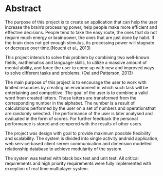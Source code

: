 # Abstract

The purpose of this project is to create an application that can help the user increase the
brain’s processing power, help people make more efficient and effective decisions. People
tend to take the easy route, the ones that do not require much energy or brainpower, the
ones that are just done by habit. If the brain does not get enough stimulus, its processing
power will stagnate or decrease over time.(Nouchi et al., 2013)

This project intends to solve this problem by combining two well-known fields, mathematics
and language-skills, to utilize a massive amount of mental ability, and force the user to come
up with new and improved ways to solve different tasks and problems. (Oei and Patterson,
2013)

The main purpose of this project is to encourage the user to work with limited resources by
creating an environment in which such task will be entertaining and competitive. The goal of
the user is to combine a valid word from created letters. Those letters are transformed from
the corresponding number in the alphabet. The number is a result of calculations performed
by the user on a set of numbers and operationsthat are randomly selected. The performance
of the user is later analysed and evaluated in the form of scores. For further feedback the
personal performance is stored and compered with the results of other users.

The project was design with goal to provide maximum possible flexibility and scalability. The
system is divided into single activity android application, web service based client server
communication and dimension modelled relationship database to achieve modularity of the
system.

The system was tested with black box test and unit test. All critical requirements and high
priority requirements were fully implemented with exception of real time multiplayer system.